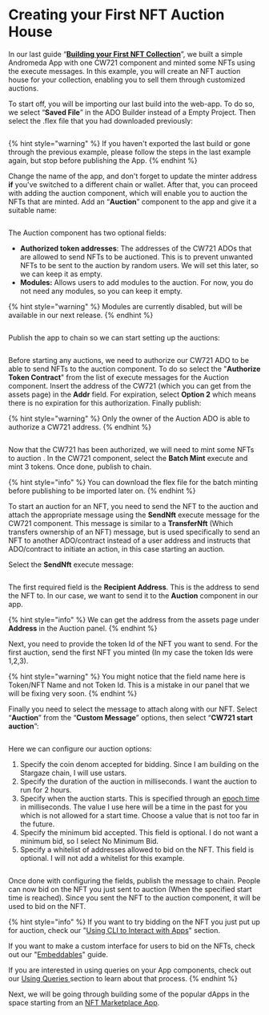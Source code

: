 # Creating your First NFT Auction House

In our last guide “[**Building your First NFT Collection**](building-your-first-app.md)”, we built a simple Andromeda App with one CW721 component and minted some NFTs using the execute messages. In this example, you will create an NFT auction house for your collection, enabling you to sell them through customized auctions.

To start off, you will be importing our last build into the web-app. To do so, we select “**Saved File**” in the ADO Builder instead of a Empty Project. Then select the .flex file that you had downloaded previously:

<figure><img src="../../.gitbook/assets/Screen Shot 2024-03-15 at 3.37.23 PM.png" alt=""><figcaption></figcaption></figure>

{% hint style="warning" %}
If you haven't exported the last build or gone through the previous example, please follow the steps in the last example again, but stop before publishing the App.
{% endhint %}

Change the name of the app, and don't forget to update the minter address **if** you've switched to a different chain or wallet. After that, you can proceed with adding the auction component, which will enable you to auction the NFTs that are minted. Add an “**Auction**” component to the app and give it a suitable name:

<figure><img src="../../.gitbook/assets/Screen Shot 2024-03-15 at 3.40.12 PM.png" alt=""><figcaption></figcaption></figure>

The Auction component has two optional fields:

* **Authorized token addresses**: The addresses of the CW721 ADOs that are allowed to send NFTs to be auctioned. This is to prevent unwanted NFTs to be sent to the auction by random users. We will set this later, so we can keep it as empty.
* **Modules:** Allows users to add modules to the auction. For now, you do not need any modules, so you can keep it empty.

{% hint style="warning" %}
Modules are currently disabled, but will be available in our next release.
{% endhint %}

<figure><img src="../../.gitbook/assets/Screen Shot 2024-03-16 at 3.56.03 PM.png" alt=""><figcaption></figcaption></figure>

Publish the app to chain so we can start setting up the auctions:

<figure><img src="../../.gitbook/assets/Screen Shot 2024-03-15 at 3.44.51 PM.png" alt=""><figcaption></figcaption></figure>

Before starting any auctions, we need to authorize our CW721 ADO to be able to send NFTs to the auction component. To do so select the "**Authorize Token Contract**" from the list of execute messages for the Auction component. Insert the address of the CW721 (which you can get from the assets page) in the **Addr** field. For expiration, select **Option 2** which means there is no expiration for this authorization. Finally publish:

{% hint style="warning" %}
Only the owner of the Auction ADO is able to authorize a CW721 address.
{% endhint %}

<figure><img src="../../.gitbook/assets/Screen Shot 2024-04-03 at 6.35.54 PM.png" alt=""><figcaption></figcaption></figure>

Now that the CW721 has been authorized, we will need to mint some NFTs to auction . In the CW721 component, select the **Batch Mint** execute and mint 3 tokens. Once done, publish to chain.

{% hint style="info" %}
You can download the flex file for the batch minting before publishing to be imported later on.
{% endhint %}

To start an auction for an NFT, you need to send the NFT to the auction and attach the appropriate message using the **SendNft** execute message for the CW721 component. This message is similar to a **TransferNft** (Which transfers ownership of an NFT)  message, but is used specifically to send an NFT to another ADO/contract instead of a user address and instructs that ADO/contract to initiate an action, in this case starting an auction.

Select the **SendNft** execute message:

<figure><img src="../../.gitbook/assets/Screen Shot 2024-03-16 at 4.30.52 PM.png" alt=""><figcaption></figcaption></figure>

The first required field is the **Recipient Address**. This is the address to send the NFT to. In our case, we want to send it to the **Auction** component in our app.

{% hint style="info" %}
We can get the address from the assets page under **Address** in the Auction panel.
{% endhint %}

Next, you need to provide the token Id of the NFT you want to send. For the first auction, send the first NFT you minted (In my case the token Ids were 1,2,3).

{% hint style="warning" %}
&#x20;You might notice that the field name here is Token/NFT Name and not Token Id. This is a mistake in our panel that we will be fixing very soon.
{% endhint %}

Finally you need to select the message to attach along with our NFT. Select “**Auction**” from the “**Custom Message**” options, then select “**CW721 start auction**”:

<figure><img src="../../.gitbook/assets/Screen Shot 2024-03-16 at 4.33.38 PM.png" alt=""><figcaption></figcaption></figure>

Here we can configure our auction options:

1. Specify the coin denom accepted for bidding. Since I am building on the Stargaze chain, I will use ustars.
2. Specify the duration of the auction in milliseconds. I want the auction to run for 2 hours.
3. Specify when the auction starts. This is specified through an [epoch time](https://www.google.com/url?q=https://www.epochconverter.com\&sa=D\&source=editors\&ust=1684253771700484\&usg=AOvVaw1ibK4NOXubSN0uNcYHSI6F) in milliseconds. The value I use here will be a time in the past for you which is not allowed for a start time. Choose a value that is not too far in the future.
4. Specify the minimum bid accepted. This field is optional. I do not want a minimum bid, so I select No Minimum Bid.
5. Specify a whitelist of addresses allowed to bid on the NFT. This field is optional. I will not add a whitelist for this example.

<figure><img src="../../.gitbook/assets/Screen Shot 2024-03-16 at 4.58.22 PM.png" alt=""><figcaption></figcaption></figure>

Once done with configuring the fields, publish the message to chain. People can now bid on the NFT you just sent to auction (When the specified start time is reached). Since you sent the NFT to the auction component, it will be used to bid on the NFT.&#x20;

{% hint style="info" %}
If you want to try bidding on the NFT you just put up for auction, check our "[Using CLI to Interact with Apps](../using-cli-to-interact-with-apps.md)" section.

If you want to make a custom interface for users to bid on the NFTs, check out our "[Embeddables](../embeddables.md)" guide.

If you are interested in using queries on your App components, check out our [Using Queries ](../using-queries.md)section to learn about that process.
{% endhint %}

Next, we will be going through building some of the popular dApps in the space starting from an [NFT Marketplace App](nft-marketplace-app.md).
